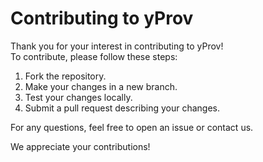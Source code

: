 # Contributing to yProv

Thank you for your interest in contributing to yProv!  
To contribute, please follow these steps:

1. Fork the repository.
2. Make your changes in a new branch.
3. Test your changes locally.
4. Submit a pull request describing your changes.

For any questions, feel free to open an issue or contact us.

We appreciate your contributions!